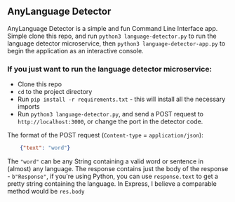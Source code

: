 ## AnyLanguage Detector

AnyLanguage Detector is a simple and fun Command Line Interface app. Simple clone this repo, and run 
`python3 language-detector.py` to run the language detector microservice, then `python3 language-detector-app.py` to
begin the application as an interactive console.

### If you just want to run the language detector microservice:
- Clone this repo
- `cd` to the project directory
- Run `pip install -r requirements.txt` - this will install all the necessary imports
- Run `python3 language-detector.py`, and send a POST request to `http://localhost:3000`, or change the port in the 
  detector code.
  
The format of the POST request (`Content-type` = `application/json`):
```json
    {"text": "word"}
```

The `"word"` can be any String containing a valid word or sentence in (almost) any language. The response contains just 
the body of the response - `b"Response"`, if you're using Python, you can use `response.text` to get a pretty string 
containing the language. In Express, I believe a comparable method would be `res.body`